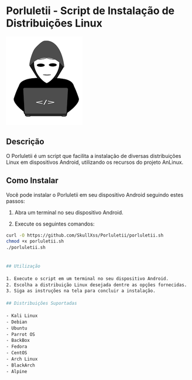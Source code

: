# Porluletii - Script de Instalação de Distribuições Linux

![Banner](banner.png)

## Descrição

O Porluletii é um script que facilita a instalação de diversas distribuições Linux em dispositivos Android, utilizando os recursos do projeto AnLinux.

## Como Instalar

Você pode instalar o Porluletii em seu dispositivo Android seguindo estes passos:

1. Abra um terminal no seu dispositivo Android.

2. Execute os seguintes comandos:

```bash
curl -O https://github.com/SkullXss/Porluletii/porluletii.sh
chmod +x porluletii.sh
./porluletii.sh


## Utilização

1. Execute o script em um terminal no seu dispositivo Android.
2. Escolha a distribuição Linux desejada dentre as opções fornecidas.
3. Siga as instruções na tela para concluir a instalação.

## Distribuições Suportadas

- Kali Linux
- Debian
- Ubuntu
- Parrot OS
- BackBox
- Fedora
- CentOS
- Arch Linux
- BlackArch
- Alpine
